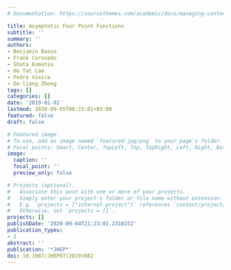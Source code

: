 ```yaml
---
# Documentation: https://sourcethemes.com/academic/docs/managing-content/

title: Asymptotic Four Point Functions
subtitle: ''
summary: ''
authors:
- Benjamin Basso
- Frank Coronado
- Shota Komatsu
- Ho Tat Lam
- Pedro Vieira
- De-liang Zhong
tags: []
categories: []
date: '2019-01-01'
lastmod: 2020-09-05T00:23:01+03:00
featured: false
draft: false

# Featured image
# To use, add an image named `featured.jpg/png` to your page's folder.
# Focal points: Smart, Center, TopLeft, Top, TopRight, Left, Right, BottomLeft, Bottom, BottomRight.
image:
  caption: ''
  focal_point: ''
  preview_only: false

# Projects (optional).
#   Associate this post with one or more of your projects.
#   Simply enter your project's folder or file name without extension.
#   E.g. `projects = ["internal-project"]` references `content/project/deep-learning/index.md`.
#   Otherwise, set `projects = []`.
projects: []
publishDate: '2020-09-04T21:23:01.231815Z'
publication_types:
- 2
abstract: ''
publication: '*JHEP*'
doi: 10.1007/JHEP07(2019)082
---
```

